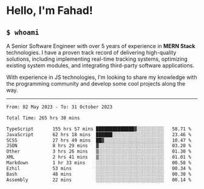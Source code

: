 <h1>Hello, I'm Fahad!</h1>

<h2><code>$ whoami</code></h2>

A Senior Software Engineer with over 5 years of experience in **MERN Stack** technologies. I have a proven track record of delivering high-quality solutions, including implementing real-time tracking systems, optimizing existing system modules, and integrating third-party software applications.

With experience in JS technologies, I'm looking to share my knowledge with the programming community and develop some cool projects along the way.

---

<!--START_SECTION:waka-->

```txt
From: 02 May 2023 - To: 31 October 2023

Total Time: 265 hrs 38 mins

TypeScript       155 hrs 57 mins ██████████████▓░░░░░░░░░░   58.71 %
JavaScript       62 hrs 18 mins  ██████░░░░░░░░░░░░░░░░░░░   23.46 %
SCSS             27 hrs 49 mins  ██▓░░░░░░░░░░░░░░░░░░░░░░   10.47 %
JSON             8 hrs 29 mins   ▓░░░░░░░░░░░░░░░░░░░░░░░░   03.20 %
Other            3 hrs 26 mins   ▒░░░░░░░░░░░░░░░░░░░░░░░░   01.30 %
XML              2 hrs 41 mins   ▒░░░░░░░░░░░░░░░░░░░░░░░░   01.01 %
Markdown         1 hr 33 mins    ░░░░░░░░░░░░░░░░░░░░░░░░░   00.58 %
Ezhil            53 mins         ░░░░░░░░░░░░░░░░░░░░░░░░░   00.34 %
Bash             48 mins         ░░░░░░░░░░░░░░░░░░░░░░░░░   00.30 %
Assembly         22 mins         ░░░░░░░░░░░░░░░░░░░░░░░░░   00.14 %
```

<!--END_SECTION:waka-->

<!--
**heyFahad/heyFahad** is a ✨ _special_ ✨ repository because its `README.md` (this file) appears on your GitHub profile.

Here are some ideas to get you started:

- 🔭 I’m currently working on ...
- 🌱 I’m currently learning ...
- 👯 I’m looking to collaborate on ...
- 🤔 I’m looking for help with ...
- 💬 Ask me about ...
- 📫 How to reach me: ...
- 😄 Pronouns: ...
- ⚡ Fun fact: ...
-->
